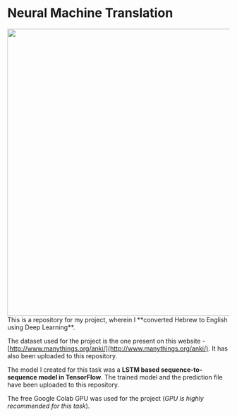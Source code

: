 # Neural Machine Translation
<img src="https://blog.keras.io/img/seq2seq/seq2seq-teacher-forcing.png" width="650">
This is a repository for my project, wherein I **converted Hebrew to English using Deep Learning**.

The dataset used for the project is the one present on this website - [http://www.manythings.org/anki/](http://www.manythings.org/anki/). It has also been uploaded to this repository. 

The model I created for this task was a **LSTM based sequence-to-sequence model in TensorFlow**. The trained model and the prediction file have been uploaded to this repository. 

The free Google Colab GPU was used for the project (*GPU is highly recommended for this task*).
 

